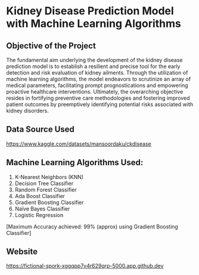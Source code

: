 # Kidney Disease Prediction Model with Machine Learning Algorithms

## Objective of the Project 
The fundamental aim underlying the development of the kidney disease prediction model is to establish a resilient and precise tool for the early detection and risk evaluation of kidney ailments. Through the utilization of machine learning algorithms, the model endeavors to scrutinize an array of medical parameters, facilitating prompt prognostications and empowering proactive healthcare interventions. Ultimately, the overarching objective resides in fortifying preventive care methodologies and fostering improved patient outcomes by preemptively identifying potential risks associated with kidney disorders.

## Data Source Used
https://www.kaggle.com/datasets/mansoordaku/ckdisease

## Machine Learning Algorithms Used:

1. K-Nearest Neighbors (KNN)
2. Decision Tree Classifier
3. Random Forest Classifier
4. Ada Boost Classifier
5. Gradient Boosting Classifier
6. Naïve Bayes Classifier
7. Logistic Regression

[Maximum Accuracy achieved: 99% (approx) using Gradient Boosting Classifier]

## Website

https://fictional-spork-xggqpp7v4r629qrp-5000.app.github.dev